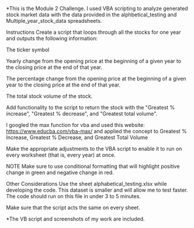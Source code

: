 *This is the Module 2 Challenge. I used VBA scripting to analyze generated stock market data with the data provided in the alphbetical_testing and Multiple_year_stock_data spreadsheets.

Instructions
Create a script that loops through all the stocks for one year and outputs the following information:

The ticker symbol

Yearly change from the opening price at the beginning of a given year to the closing price at the end of that year.

The percentage change from the opening price at the beginning of a given year to the closing price at the end of that year.

The total stock volume of the stock. 

Add functionality to the script to return the stock with the "Greatest % increase", "Greatest % decrease", and "Greatest total volume".

I googled the max function for vba and used this website: https://www.educba.com/vba-max/ and applied the concept to Greatest % Increase, Greatest % Decrease, and Greatest Total Volume 

Make the appropriate adjustments to the VBA script to enable it to run on every worksheet (that is, every year) at once.

NOTE
Make sure to use conditional formatting that will highlight positive change in green and negative change in red.

Other Considerations
Use the sheet alphabetical_testing.xlsx while developing the code. This dataset is smaller and will allow me to test faster. The code should run on this file in under 3 to 5 minutes.

Make sure that the script acts the same on every sheet. 

*The VB script and screenshots of my work are included. 
